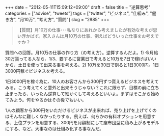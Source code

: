 +++
date = "2012-05-11T15:09:12+09:00"
draft = false
title = "逆算思考"
categories = ["advise", "tweets"]
tags = ["twitter", "ビジネス", "仕組み", "働き方", "月10万", "考え方", "質問"]
slug = "2885"
+++

<blockquote>【質問】月10万の仕事･･･私なりにあれから考えましたが有効な考えが思い浮かばず。家入さんは月10万の仕事、例えばどういった仕事をお考えですか？</blockquote>

質問への回答。月10万の仕事の作り方（の考え方）。逆算するんだよ。1) 今月給30万貰ってる人なら、1/3、要するに営業日で考えると10万を7日で稼げばいいから、土日を使って出来る事を考える。2) 10万を30日で割ると1日3000円。1日3000円稼ぐビジネスを考える。

1日3000円を稼ぐ為に、10人のお客さんから300円ずつ貰えるビジネスを考えてみる。こう考えてくと意外と出来そうじゃない？これに限らず、目標の前に立ち止まったら、いったん逆算して細かくして考えるといいよ。まずはそこから始めてみよう。何をやるかはその後でもいい。

1人の顧客から300円をいただけるビジネスが出来れば、売り上げを上げてくのはそんなに難しくなかったりする。例えば、何らかの有料オプションを用意する、上位プランを用意する、300円を月額制にして座布団型に積み上がるモデルにする、など。大事なのは仕組み化する事なんだ。

